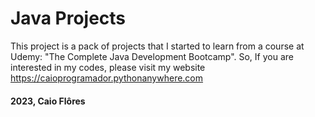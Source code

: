 # Java Projects
This project is a pack of projects that I started to learn from a course at Udemy: "The Complete Java Development Bootcamp".
So, If you are interested in my codes, please visit my website https://caioprogramador.pythonanywhere.com

#### 2023, Caio Flôres 